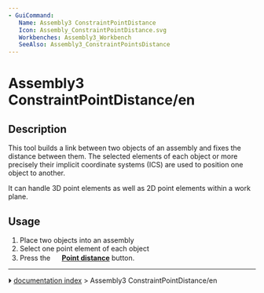 ```yaml
---
- GuiCommand:
   Name: Assembly3 ConstraintPointDistance
   Icon: Assembly_ConstraintPointDistance.svg
   Workbenches: Assembly3_Workbench
   SeeAlso: Assembly3_ConstraintPointsDistance
---
```


# Assembly3 ConstraintPointDistance/en

## Description

This tool builds a link between two objects of an assembly and fixes the distance between them. The selected elements of each object or more precisely their implicit coordinate systems (ICS) are used to position one object to another.

It can handle 3D point elements as well as 2D point elements within a work plane.

## Usage

1.  Place two objects into an assembly
2.  Select one point element of each object
3.  Press the **<img src="images/Assembly_ConstraintPointDistance.svg" width=16px> [Point distance](Assembly3_ConstraintPointDistance.md)** button.



---
⏵ [documentation index](../README.md) > Assembly3 ConstraintPointDistance/en
